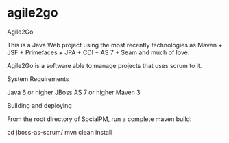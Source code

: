 agile2go
========

Agile2Go

This is a Java Web project using the most recently technologies as Maven + JSF + Primefaces + JPA + CDI + AS 7 + Seam and much of love.

Agile2Go is a software able to manage projects that uses scrum to it.

System Requirements

Java 6 or higher
JBoss AS 7 or higher
Maven 3

Building and deploying

From the root directory of SocialPM, run a complete maven build:

cd jboss-as-scrum/
mvn clean install